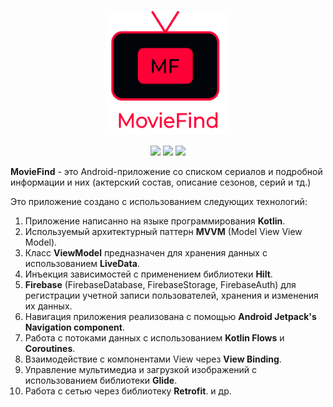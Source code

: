 
<p align="center">
<img width="200" height="200" src="https://github.com/AndreyDemuhDev/MovieFind/blob/master/logo_mf.png">
</p>

<div id="header" align="center">
<img src=  https://img.shields.io/badge/Android-3DDC84?style=flat&logo=android&logoColor=white />
<img src=  https://img.shields.io/badge/Kotlin-0095D5?&style=flat&logo=kotlin&logoColor=white />
<img src= https://img.shields.io/badge/API-24%2B-success/>
  </div>

<b>MovieFind</b> - это Android-приложение со списком сериалов и подробной информации и них (актерский состав, описание сезонов, серий и тд.)

Это приложение создано с использованием следующих технологий:

1. Приложение написанно на языке программирования <b>Kotlin</b>.
2. Используемый архитектурный паттерн <b>MVVM</b> (Model View View Model).
3. Класс <b>ViewModel</b> предназначен для хранения данных с использованием <b>LiveData</b>.
4. Инъекция зависимостей с применением библиотеки <b>Hilt</b>.
5. <b>Firebase</b> (FirebaseDatabase, FirebaseStorage, FirebaseAuth) для регистрации учетной записи пользователей, хранения и изменения их данных.
6. Навигация приложения реализована с помощью <b>Android Jetpack's Navigation component</b>.
7. Работа с потоками данных с использованием <b>Kotlin Flows</b> и <b>Coroutines</b>.
8. Взаимодействие с компонентами View через <b>View Binding</b>.
9. Управление мультимедиа и загрузкой изображений с использованием библиотеки <b>Glide</b>.
10. Работа с сетью через библиотеку <b>Retrofit</b>.
и др.
